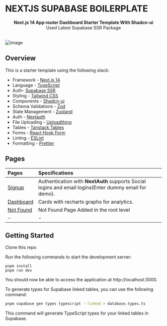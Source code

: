 # NEXTJS SUPABASE BOILERPLATE 

<div align="center"><strong>Next.js 14 App router Dashboard Starter Template With Shadcn-ui</strong></div>
<div align="center">Used Latest Supabase SSR Package </div>
<br />

![image](https://github.com/user-attachments/assets/5ae9b1c9-32e8-420a-9d37-5aa5382d6e58)



## Overview

This is a starter template using the following stack:

- Framework - [Next.js 14](https://nextjs.org/13)
- Language - [TypeScript](https://www.typescriptlang.org)
- Auth- [Supabase SSR](https://supabase.com/docs/guides/auth/server-side)
- Styling - [Tailwind CSS](https://tailwindcss.com)
- Components - [Shadcn-ui](https://ui.shadcn.com)
- Schema Validations - [Zod](https://zod.dev)
- State Management - [Zustand](https://zustand-demo.pmnd.rs)
- Auth - [Nextauth](https://next-auth.js.org)
- File Uploading - [Uploadthing](https://uploadthing.com)
- Tables - [Tanstack Tables](https://ui.shadcn.com/docs/components/data-table)
- Forms - [React Hook Form](https://ui.shadcn.com/docs/components/form)
- Linting - [ESLint](https://eslint.org)
- Formatting - [Prettier](https://prettier.io)

## Pages

| Pages                                                                             | Specifications                                                                                        |
| :-------------------------------------------------------------------------------- | :---------------------------------------------------------------------------------------------------- |
| [Signup](https://next-shadcn-dashboard-starter.vercel.app/)                       | Authentication with **NextAuth** supports Social logins and email logins(Enter dummy email for demo). |
| [Dashboard](https://next-shadcn-dashboard-starter.vercel.app/dashboard)           | Cards with recharts graphs for analytics.                                                             |
| [Not Found](https://next-shadcn-dashboard-starter.vercel.app/dashboard/notfound)  | Not Found Page Added in the root level                                                                |
| -                                                                                 | -                                                                                                     |

## Getting Started

Clone this repo

Run the following commands to start the development server:

```
pnpm install
pnpm run dev
```

You should now be able to access the application at http://localhost:3000.

To generate types for Supabase linked tables, you can use the following command:

```sh
pnpm supabase gen types typescript --linked > database.types.ts
```

This command will generate TypeScript types for your linked tables in Supabase.
